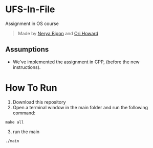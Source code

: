# UFS-In-File
Assignment in OS course
> Made by [Nerya Bigon](https://github.com/nerya0001) and [Ori Howard](https://github.com/OriHoward)

## Assumptions
- We've implemented the assignment in CPP, (before the new instructions).

# How To Run
1. Download this repository
2. Open a terminal window in the main folder and run the following command:

```
make all
```
3. run the main

```
./main
```
